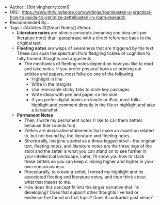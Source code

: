 - Author:: [[thrivinghenry.com]]
- URL:: https://www.thrivinghenry.com/writings/roamkasten-a-practical-how-to-guide-to-optimize-zettelkasten-in-roam-research
- Recommended By::
- Tags:: #Articles #[[Smart Notes]] #Inbox
    - **Literature notes** are atomic concepts (meaning one idea unit per literature note) that I paraphrase with a direct reference back to the original text. 
    - **Fleeting notes** are wisps of awareness that are triggered by the text. These can span the spectrum from fledgling tickles of cognition to fully formed thoughts and arguments.
        - The mechanics of fleeting notes depend on how you like to read and take notes. If you prefer physical books or printing out articles and papers, most folks do one of the following
            - Highlight in line
            - Write in the margins
            - Use removable sticky tabs to mark key passages
            - Write ideas with pen and paper on the side
            - If you prefer digital books on kindle or iPad, most folks highlight and comment directly in the file or highlight and take a screenshot. 
    - **Permanent Notes**
        - Then, I write my permanent notes (I like to call them zettels because that sounds fun).
        - Zettels are declarative statements that make an assertion related to, but not bound by, the literature and fleeting notes.
        - Structurally, imagine a zettel as a three-legged stool - the original text, fleeting notes, and literature notes are the three legs of the stool and the zettel is what you can stand on to see further in your intellectual landscape. Later, I'll show you how to stack these zettels so you can keep climbing higher and higher in your own consciousness.
        - Procedurally, to create a zettel, I reread my highlight and its associated fleeting and literature notes, and then think about what that means to me.
        - How does this concept fit into the larger narrative that I’m developing? Does that support other thoughts I’ve had or evidence I’ve found on that topic? Does it contradict past ideas? 
